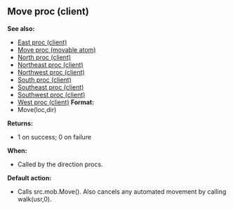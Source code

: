 ## Move proc (client)
**See also:**
*   [East proc (client)](/ref/client/proc/East.md) 
*   [Move proc (movable atom)](/ref/atom/movable/proc/Move.md) 
*   [North proc (client)](/ref/client/proc/North.md) 
*   [Northeast proc (client)](/ref/client/proc/Northeast.md) 
*   [Northwest proc (client)](/ref/client/proc/Northwest.md) 
*   [South proc (client)](/ref/client/proc/South.md) 
*   [Southeast proc (client)](/ref/client/proc/Southeast.md) 
*   [Southwest proc (client)](/ref/client/proc/Southwest.md) 
*   [West proc (client)](/ref/client/proc/West.md) <!-- -->
**Format:**
*   Move(loc,dir)
<!-- -->
**Returns:**
*   1 on success; 0 on failure
<!-- -->
**When:**
*   Called by the direction procs.
<!-- -->
**Default action:**
*   Calls src.mob.Move(). Also cancels any automated movement by calling
    walk(usr,0).